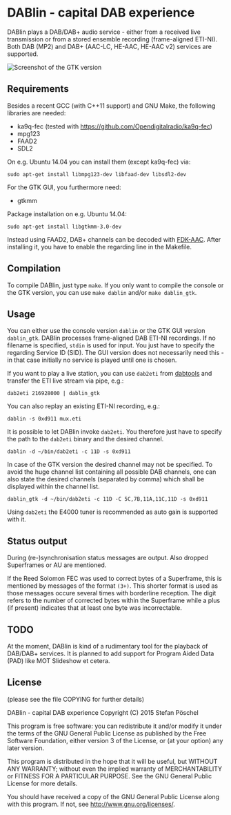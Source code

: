 DABlin - capital DAB experience
===============================

DABlin plays a DAB/DAB+ audio service - either from a received live
transmission or from a stored ensemble recording (frame-aligned ETI-NI).
Both DAB (MP2) and DAB+ (AAC-LC, HE-AAC, HE-AAC v2) services are
supported.

![Screenshot of the GTK version](http://www.basicmaster.de/dab/DABlin.png)

Requirements
------------
Besides a recent GCC (with C++11 support) and GNU Make, the following
libraries are needed:

* ka9q-fec (tested with https://github.com/Opendigitalradio/ka9q-fec)
* mpg123
* FAAD2
* SDL2

On e.g. Ubuntu 14.04 you can install them (except ka9q-fec) via:
```
sudo apt-get install libmpg123-dev libfaad-dev libsdl2-dev
```


For the GTK GUI, you furthermore need:
* gtkmm

Package installation on e.g. Ubuntu 14.04:
```
sudo apt-get install libgtkmm-3.0-dev
```


Instead using FAAD2, DAB+ channels can be decoded with [FDK-AAC](https://github.com/mstorsjo/fdk-aac).
After installing it, you have to enable the regarding line in the
Makefile.

Compilation
------------
To compile DABlin, just type `make`. If you only want to compile the
console or the GTK version, you can use `make dablin` and/or
`make dablin_gtk`.


Usage
-----

You can either use the console version `dablin` or the GTK GUI version
`dablin_gtk`.
DABlin processes frame-aligned DAB ETI-NI recordings. If no filename is
specified, `stdin` is used for input.
You just have to specify the regarding Service ID (SID). The GUI version
does not necessarily need this - in that case initially no service is
played until one is chosen.

If you want to play a live station, you can use `dab2eti` from [dabtools](https://github.com/linuxstb/dabtools)
and transfer the ETI live stream via pipe, e.g.:
```
dab2eti 216928000 | dablin_gtk
```

You can also replay an existing ETI-NI recording, e.g.:
```
dablin -s 0xd911 mux.eti
```


It is possible to let DABlin invoke `dab2eti`. You therefore just have
to specify the path to the `dab2eti` binary and the desired channel.
```
dablin -d ~/bin/dab2eti -c 11D -s 0xd911
```

In case of the GTK version the desired channel may not be specified. To
avoid the huge channel list containing all possible DAB channels, one
can also state the desired channels (separated by comma) which shall be
displayed within the channel list.
```
dablin_gtk -d ~/bin/dab2eti -c 11D -C 5C,7B,11A,11C,11D -s 0xd911
```

Using `dab2eti` the E4000 tuner is recommended as auto gain is supported
with it.


Status output
-------------
During (re-)synchronisation status messages are output. Also dropped
Superframes or AU are mentioned.

If the Reed Solomon FEC was used to correct bytes of a Superframe, this
is mentioned by messages of the format `(3+)`. This shorter format is
used as those messages occure several times with borderline reception.
The digit refers to the number of corrected bytes within the Superframe
while a plus (if present) indicates that at least one byte was
incorrectable.


TODO
----
At the moment, DABlin is kind of a rudimentary tool for the playback of
DAB/DAB+ services. It is planned to add support for Program Aided Data
(PAD) like MOT Slideshow et cetera.


License
-------
(please see the file COPYING for further details)

DABlin - capital DAB experience
Copyright (C) 2015 Stefan Pöschel

This program is free software: you can redistribute it and/or modify
it under the terms of the GNU General Public License as published by
the Free Software Foundation, either version 3 of the License, or
(at your option) any later version.

This program is distributed in the hope that it will be useful,
but WITHOUT ANY WARRANTY; without even the implied warranty of
MERCHANTABILITY or FITNESS FOR A PARTICULAR PURPOSE.  See the
GNU General Public License for more details.

You should have received a copy of the GNU General Public License
along with this program.  If not, see <http://www.gnu.org/licenses/>.
